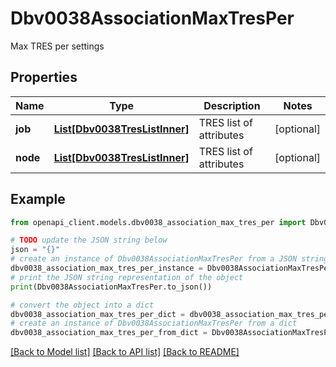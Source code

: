 # Dbv0038AssociationMaxTresPer

Max TRES per settings

## Properties

Name | Type | Description | Notes
------------ | ------------- | ------------- | -------------
**job** | [**List[Dbv0038TresListInner]**](Dbv0038TresListInner.md) | TRES list of attributes | [optional] 
**node** | [**List[Dbv0038TresListInner]**](Dbv0038TresListInner.md) | TRES list of attributes | [optional] 

## Example

```python
from openapi_client.models.dbv0038_association_max_tres_per import Dbv0038AssociationMaxTresPer

# TODO update the JSON string below
json = "{}"
# create an instance of Dbv0038AssociationMaxTresPer from a JSON string
dbv0038_association_max_tres_per_instance = Dbv0038AssociationMaxTresPer.from_json(json)
# print the JSON string representation of the object
print(Dbv0038AssociationMaxTresPer.to_json())

# convert the object into a dict
dbv0038_association_max_tres_per_dict = dbv0038_association_max_tres_per_instance.to_dict()
# create an instance of Dbv0038AssociationMaxTresPer from a dict
dbv0038_association_max_tres_per_from_dict = Dbv0038AssociationMaxTresPer.from_dict(dbv0038_association_max_tres_per_dict)
```
[[Back to Model list]](../README.md#documentation-for-models) [[Back to API list]](../README.md#documentation-for-api-endpoints) [[Back to README]](../README.md)


